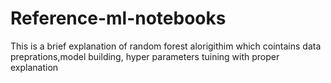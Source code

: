 # Reference-ml-notebooks
This is a brief explanation of random forest alorigithim 
which cointains data preprations,model building, hyper parameters tuining with proper explanation

